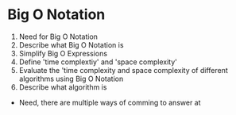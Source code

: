 # Big O Notation

1. Need for Big O Notation
2. Describe what Big O Notation is
3. Simplify Big O Expressions
4. Define 'time complextiy' and 'space complexity'
5. Evaluate the 'time complexity and space complexity of different algorithms using Big O Notation
6. Describe what algorithm is

- Need, there are multiple ways of comming to answer at
